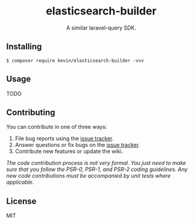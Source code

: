 <h1 align="center"> elasticsearch-builder </h1>

<p align="center"> A similar laravel-query SDK.</p>


## Installing 

```shell
$ composer require kevin/elasticsearch-builder -vvv
```

## Usage

TODO

## Contributing

You can contribute in one of three ways:

1. File bug reports using the [issue tracker](https://github.com/kevin/elasticsearch-builder/issues).
2. Answer questions or fix bugs on the [issue tracker](https://github.com/kevin/elasticsearch-builder/issues).
3. Contribute new features or update the wiki.

_The code contribution process is not very formal. You just need to make sure that you follow the PSR-0, PSR-1, and PSR-2 coding guidelines. Any new code contributions must be accompanied by unit tests where applicable._

## License

MIT
